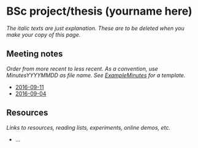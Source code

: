 # BSc project/thesis (yourname here)

_The italic texts are just explanation. These are to be deleted when you make your copy of this page._


## Meeting notes

_Order from more recent to less recent. As a convention, use MinutesYYYYMMDD as file name. See [ExampleMinutes](ExampleMinutes.md) for a template._

  * [2016-09-11](Minutes20160911.md)
  * [2016-09-04](Minutes20160904.md)


## Resources

_Links to resources, reading lists, experiments, online demos, etc._

  * ...
